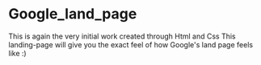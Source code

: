# Google_land_page
This is again the very initial work created through Html and Css
This landing-page will give you the exact feel of how Google's land page feels like :)
